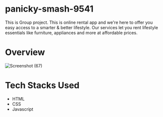 # panicky-smash-9541
This is Group project. This is online rental app and we're here to offer you easy access to a smarter &amp; better lifestyle. Our services let you rent lifestyle essentials like furniture, appliances and more at affordable prices.
# Overview

![Screenshot (67)](https://user-images.githubusercontent.com/104748364/204532543-13496252-86f0-449a-9a69-d58dc722aab7.png)
# Tech Stacks Used
- HTML
- CSS
- Javascript
